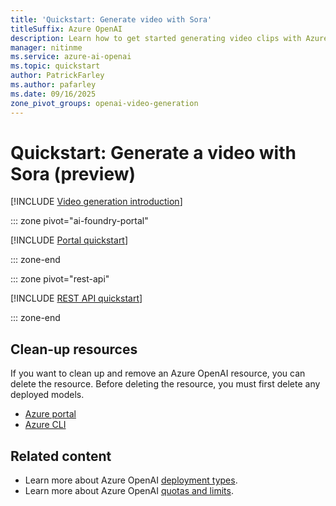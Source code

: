 ```yaml
---
title: 'Quickstart: Generate video with Sora'
titleSuffix: Azure OpenAI
description: Learn how to get started generating video clips with Azure OpenAI.
manager: nitinme
ms.service: azure-ai-openai
ms.topic: quickstart
author: PatrickFarley
ms.author: pafarley
ms.date: 09/16/2025
zone_pivot_groups: openai-video-generation
---
```


# Quickstart: Generate a video with Sora (preview)

[!INCLUDE [Video generation introduction](./includes/video-generation-intro.md)]

::: zone pivot="ai-foundry-portal"

[!INCLUDE [Portal quickstart](includes/video-generation-studio.md)]

::: zone-end

::: zone pivot="rest-api"


[!INCLUDE [REST API quickstart](includes/video-generation-rest.md)]

::: zone-end


## Clean-up resources

If you want to clean up and remove an Azure OpenAI resource, you can delete the resource. Before deleting the resource, you must first delete any deployed models.

- [Azure portal](../../ai-services/multi-service-resource.md?pivots=azportal#clean-up-resources)
- [Azure CLI](../../ai-services/multi-service-resource.md?pivots=azcli#clean-up-resources)

## Related content

* Learn more about Azure OpenAI [deployment types](./how-to/deployment-types.md).
* Learn more about Azure OpenAI [quotas and limits](quotas-limits.md).